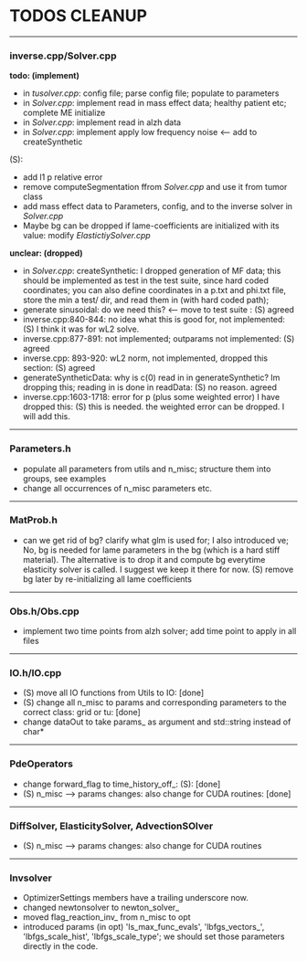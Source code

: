 # TODOS CLEANUP
---

### inverse.cpp/Solver.cpp

**todo: (implement)**
 - in _tusolver.cpp_: config file; parse config file; populate to parameters
 - in _Solver.cpp_: implement read in mass effect data; healthy patient etc; complete ME initialize
 - in _Solver.cpp_: implement read in alzh data
 - in _Solver.cpp_: implement apply low frequency noise <-- add to createSynthetic

 (S):
 - add l1 p relative error
 - remove computeSegmentation ffrom _Solver.cpp_ and use it from tumor class
 - add mass effect data to Parameters, config, and to the inverse solver in _Solver.cpp_
 - Maybe bg can be dropped if lame-coefficients are initialized with its value:  modify _ElastictiySolver.cpp_

**unclear: (dropped)**
 - in _Solver.cpp_: createSynthetic: I dropped generation of MF data; this should be implemented as test in the test suite, since hard coded coordinates; you can also define coordinates in a p.txt and phi.txt file, store the min a test/ dir, and read them in (with hard coded path);
- generate sinusoidal: do we need this? <-- move to test suite : (S) agreed
 - inverse.cpp:840-844: no idea what this is good for, not implemented: (S) I think it was for wL2 solve.
 - inverse.cpp:877-891: not implemented; outparams not implemented: (S) agreed
 - inverse.cpp: 893-920: wL2 norm, not implemented, dropped this section: (S) agreed
 - generateSyntheticData: why is c(0) read in in generateSynthetic? Im dropping this; reading in is done in readData: (S) no reason. agreed
 - inverse.cpp:1603-1718: error for p (plus some weighted error) I have dropped this: (S) this is needed. the weighted error can be dropped. I will add this.

---

 ### Parameters.h
  - populate all parameters from utils and n_misc; structure them into groups, see examples
  - change all occurrences of n_misc parameters etc.

---

### MatProb.h
- can we get rid of bg? clarify what glm is used for; I also introduced ve;
No, bg is needed for lame parameters in the bg (which is a hard stiff material). The alternative is to drop it and compute bg everytime elasticity solver is called. I suggest we keep it there for now.
(S) remove bg later by re-initializing all lame coefficients

---

### Obs.h/Obs.cpp
- implement two time points from alzh solver; add time point to apply in all files

---

### IO.h/IO.cpp
- (S) move all IO functions from Utils to IO: [done]
- (S) change all  n_misc to params and corresponding parameters to the correct class: grid or tu: [done]
- change dataOut to take params_ as argument and std::string instead of char*

---
### PdeOperators
- change forward_flag to time_history_off_: (S): [done]
- (S) n_misc --> params changes: also change for CUDA routines: [done]

--- 
### DiffSolver, ElasticitySolver, AdvectionSOlver
- (S) n_misc --> params changes: also change for CUDA routines


---
### Invsolver
- OptimizerSettings members have a trailing underscore now.
- changed newtonsolver to newton_solver_
- moved flag_reaction_inv_ from n_misc to opt
- introduced params (in opt) 'ls_max_func_evals', 'lbfgs_vectors_', 'lbfgs_scale_hist', 'lbfgs_scale_type'; we should set those parameters directly in the code.
